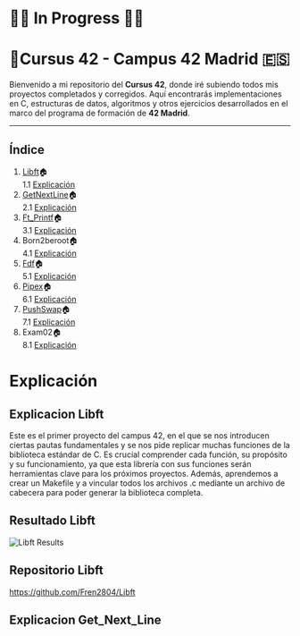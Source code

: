 # 🔧🧱 In Progress 🧱🔧
# 🏢Cursus 42 - Campus 42 Madrid 🇪🇸

Bienvenido a mi repositorio del **Cursus 42**, donde iré subiendo todos mis proyectos completados y corregidos. Aquí encontrarás implementaciones en C, estructuras de datos, algoritmos y otros ejercicios desarrollados en el marco del programa de formación de **42 Madrid**.

---
## Índice

1. [Libft](https://github.com/Fren2804/Libft)🏠  
   1.1 [Explicación](#explicacion-libft)
2. [GetNextLine](https://github.com/Fren2804/Get_Next_Line)🏠  
   2.1 [Explicación](#explicacion-get_next_line)
3. [Ft_Printf](https://github.com/Fren2804/Ft_Printf)🏠  
   3.1 [Explicación](#explicacion-ft_printf)
4. Born2beroot🏠  
   4.1 [Explicación](#explicacion-born2beroot)
5. [Fdf](https://github.com/Fren2804/FDF)🏠  
   5.1 [Explicación](#explicacion-fdf)
6. [Pipex](https://github.com/Fren2804/Pipex)🏠  
   6.1 [Explicación](#explicacion-pipex)
7. [PushSwap](https://github.com/Fren2804/Push_Swap)🏠  
   7.1 [Explicación](#explicacion-push_swap)
8. Exam02🏠  
   8.1 [Explicación](#explicacion-exam02)



# Explicación

## Explicacion Libft

Este es el primer proyecto del campus 42, en el que se nos introducen ciertas pautas fundamentales y se nos pide replicar muchas funciones de la biblioteca estándar de C. Es crucial comprender cada función, su propósito y su funcionamiento, ya que esta librería con sus funciones serán herramientas clave para los próximos proyectos. Además, aprendemos a crear un Makefile y a vincular todos los archivos .c mediante un archivo de cabecera para poder generar la biblioteca completa.

## Resultado Libft

![Libft Results](https://github.com/user-attachments/assets/11105315-a2a0-4cc2-8c29-3cc0c523f2e4)

## Repositorio Libft

https://github.com/Fren2804/Libft

## Explicacion Get_Next_Line
